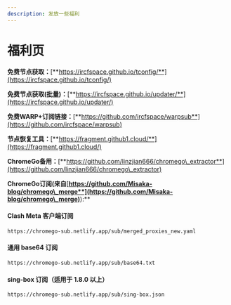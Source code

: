 ```yaml
---
description: 发放一些福利
---
```


# 福利页

**免费节点获取：**[**https://ircfspace.github.io/tconfig/**](https://ircfspace.github.io/tconfig/)

**免费节点获取(批量)：**[**https://ircfspace.github.io/updater/**](https://ircfspace.github.io/updater/)

**免费WARP+订阅链接：**[**https://github.com/ircfspace/warpsub**](https://github.com/ircfspace/warpsub)

**节点恢复工具：**[**https://fragment.github1.cloud/**](https://fragment.github1.cloud/)

**ChromeGo备用：**[**https://github.com/linzjian666/chromego\_extractor**](https://github.com/linzjian666/chromego\_extractor)

**ChromeGo订阅(来自**[**https://github.com/Misaka-blog/chromego\_merge**](https://github.com/Misaka-blog/chromego\_merge)**):**

#### Clash Meta 客户端订阅

```
https://chromego-sub.netlify.app/sub/merged_proxies_new.yaml
```

#### 通用 base64 订阅

```
https://chromego-sub.netlify.app/sub/base64.txt
```

#### sing-box 订阅（适用于 1.8.0 以上）

```
https://chromego-sub.netlify.app/sub/sing-box.json
```
